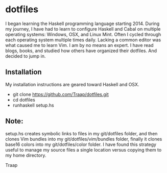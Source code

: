 dotfiles
========
I began learning the Haskell programming language starting 2014.  During my 
journey, I have had to learn to configure Haskell and Cabal on multiple 
operating systems:  Windows, OSX, and Linux Mint.  Often I cycled through each 
operating system multiple times daily.  Lacking a common editor was what caused 
me to learn Vim.  I am by no means an expert.  I have read blogs, books, and 
studied how others have organized their dotfiles.  And decided to jump in.

## Installation
My installation instructions are geared toward Haskell and OSX. 
* git clone https://github.com/Traap/dotfiles.git
* cd dotfiles
* runhaskell setup.hs


## Note:
setup.hs creates symbolic links to files in my git/dotfiles folder, and then
clones Vim bundles into my git/dotfiles/vim/bundles folder, finally it clones
base16 colors into my git/dotfiles/color folder.  I have found this strategy 
useful to manage my source files a single location versus copying
them to my home directory.


Traap
